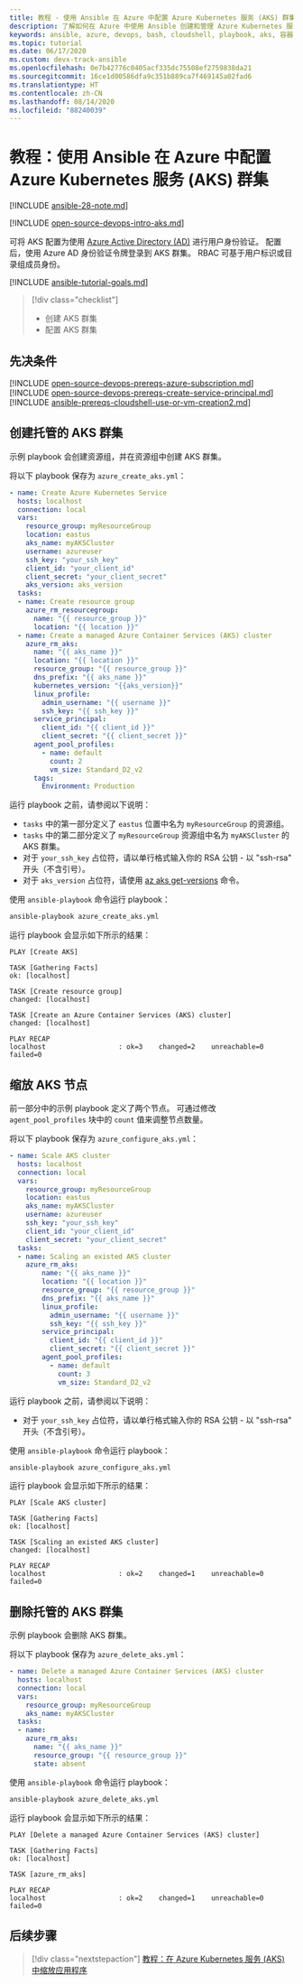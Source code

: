 ```yaml
---
title: 教程 - 使用 Ansible 在 Azure 中配置 Azure Kubernetes 服务 (AKS) 群集
description: 了解如何在 Azure 中使用 Ansible 创建和管理 Azure Kubernetes 服务群集
keywords: ansible, azure, devops, bash, cloudshell, playbook, aks, 容器, aks, Kubernetes
ms.topic: tutorial
ms.date: 06/17/2020
ms.custom: devx-track-ansible
ms.openlocfilehash: 0e7b42776c0405acf335dc75508ef2759838da21
ms.sourcegitcommit: 16ce1d00586dfa9c351b889ca7f469145a02fad6
ms.translationtype: HT
ms.contentlocale: zh-CN
ms.lasthandoff: 08/14/2020
ms.locfileid: "88240039"
---
```

# <a name="tutorial-configure-azure-kubernetes-service-aks-clusters-in-azure-using-ansible"></a>教程：使用 Ansible 在 Azure 中配置 Azure Kubernetes 服务 (AKS) 群集

[!INCLUDE [ansible-28-note.md](includes/ansible-28-note.md)]

[!INCLUDE [open-source-devops-intro-aks.md](../includes/open-source-devops-intro-aks.md)]

可将 AKS 配置为使用 [Azure Active Directory (AD)](/azure/active-directory/) 进行用户身份验证。 配置后，使用 Azure AD 身份验证令牌登录到 AKS 群集。 RBAC 可基于用户标识或目录组成员身份。

[!INCLUDE [ansible-tutorial-goals.md](includes/ansible-tutorial-goals.md)]

> [!div class="checklist"]
>
> * 创建 AKS 群集
> * 配置 AKS 群集

## <a name="prerequisites"></a>先决条件

[!INCLUDE [open-source-devops-prereqs-azure-subscription.md](../includes/open-source-devops-prereqs-azure-subscription.md)]
[!INCLUDE [open-source-devops-prereqs-create-service-principal.md](../includes/open-source-devops-prereqs-create-service-principal.md)]
[!INCLUDE [ansible-prereqs-cloudshell-use-or-vm-creation2.md](includes/ansible-prereqs-cloudshell-use-or-vm-creation2.md)]

## <a name="create-a-managed-aks-cluster"></a>创建托管的 AKS 群集

示例 playbook 会创建资源组，并在资源组中创建 AKS 群集。

将以下 playbook 保存为 `azure_create_aks.yml`：

```yml
- name: Create Azure Kubernetes Service
  hosts: localhost
  connection: local
  vars:
    resource_group: myResourceGroup
    location: eastus
    aks_name: myAKSCluster
    username: azureuser
    ssh_key: "your_ssh_key"
    client_id: "your_client_id"
    client_secret: "your_client_secret"
    aks_version: aks_version
  tasks:
  - name: Create resource group
    azure_rm_resourcegroup:
      name: "{{ resource_group }}"
      location: "{{ location }}"
  - name: Create a managed Azure Container Services (AKS) cluster
    azure_rm_aks:
      name: "{{ aks_name }}"
      location: "{{ location }}"
      resource_group: "{{ resource_group }}"
      dns_prefix: "{{ aks_name }}"
      kubernetes_version: "{{aks_version}}"
      linux_profile:
        admin_username: "{{ username }}"
        ssh_key: "{{ ssh_key }}"
      service_principal:
        client_id: "{{ client_id }}"
        client_secret: "{{ client_secret }}"
      agent_pool_profiles:
        - name: default
          count: 2
          vm_size: Standard_D2_v2
      tags:
        Environment: Production
```

运行 playbook 之前，请参阅以下说明：

- `tasks` 中的第一部分定义了 `eastus` 位置中名为 `myResourceGroup` 的资源组。
- `tasks` 中的第二部分定义了 `myResourceGroup` 资源组中名为 `myAKSCluster` 的 AKS 群集。
- 对于 `your_ssh_key` 占位符，请以单行格式输入你的 RSA 公钥 - 以 "ssh-rsa" 开头（不含引号）。
- 对于 `aks_version` 占位符，请使用 [az aks get-versions](/cli/azure/aks?view=azure-cli-latest#az-aks-get-versions) 命令。

使用 `ansible-playbook` 命令运行 playbook：

```bash
ansible-playbook azure_create_aks.yml
```

运行 playbook 会显示如下所示的结果：

```Output
PLAY [Create AKS] 

TASK [Gathering Facts] 
ok: [localhost]

TASK [Create resource group] 
changed: [localhost]

TASK [Create an Azure Container Services (AKS) cluster] 
changed: [localhost]

PLAY RECAP 
localhost                  : ok=3    changed=2    unreachable=0    failed=0
```

## <a name="scale-aks-nodes"></a>缩放 AKS 节点

前一部分中的示例 playbook 定义了两个节点。 可通过修改 `agent_pool_profiles` 块中的 `count` 值来调整节点数量。

将以下 playbook 保存为 `azure_configure_aks.yml`：

```yml
- name: Scale AKS cluster
  hosts: localhost
  connection: local
  vars:
    resource_group: myResourceGroup
    location: eastus
    aks_name: myAKSCluster
    username: azureuser
    ssh_key: "your_ssh_key"
    client_id: "your_client_id"
    client_secret: "your_client_secret"
  tasks:
  - name: Scaling an existed AKS cluster
    azure_rm_aks:
        name: "{{ aks_name }}"
        location: "{{ location }}"
        resource_group: "{{ resource_group }}"
        dns_prefix: "{{ aks_name }}"
        linux_profile:
          admin_username: "{{ username }}"
          ssh_key: "{{ ssh_key }}"
        service_principal:
          client_id: "{{ client_id }}"
          client_secret: "{{ client_secret }}"
        agent_pool_profiles:
          - name: default
            count: 3
            vm_size: Standard_D2_v2
```

运行 playbook 之前，请参阅以下说明：

- 对于 `your_ssh_key` 占位符，请以单行格式输入你的 RSA 公钥 - 以 "ssh-rsa" 开头（不含引号）。

使用 `ansible-playbook` 命令运行 playbook：

```bash
ansible-playbook azure_configure_aks.yml
```

运行 playbook 会显示如下所示的结果：

```Output
PLAY [Scale AKS cluster] 

TASK [Gathering Facts] 
ok: [localhost]

TASK [Scaling an existed AKS cluster] 
changed: [localhost]

PLAY RECAP 
localhost                  : ok=2    changed=1    unreachable=0    failed=0
```

## <a name="delete-a-managed-aks-cluster"></a>删除托管的 AKS 群集

示例 playbook 会删除 AKS 群集。

将以下 playbook 保存为 `azure_delete_aks.yml`：


```yml
- name: Delete a managed Azure Container Services (AKS) cluster
  hosts: localhost
  connection: local
  vars:
    resource_group: myResourceGroup
    aks_name: myAKSCluster
  tasks:
  - name:
    azure_rm_aks:
      name: "{{ aks_name }}"
      resource_group: "{{ resource_group }}"
      state: absent
  ```

使用 `ansible-playbook` 命令运行 playbook：

```bash
ansible-playbook azure_delete_aks.yml
```

运行 playbook 会显示如下所示的结果：

```Output
PLAY [Delete a managed Azure Container Services (AKS) cluster] 

TASK [Gathering Facts] 
ok: [localhost]

TASK [azure_rm_aks] 

PLAY RECAP 
localhost                  : ok=2    changed=1    unreachable=0    failed=0
```

## <a name="next-steps"></a>后续步骤

> [!div class="nextstepaction"]
> [教程：在 Azure Kubernetes 服务 (AKS) 中缩放应用程序](/azure/aks/tutorial-kubernetes-scale)